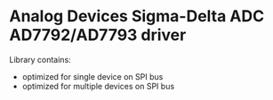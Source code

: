 Analog Devices Sigma-Delta ADC AD7792/AD7793 driver
==============

Library contains:
* optimized for single device on SPI bus
* optimized for multiple devices on SPI bus
